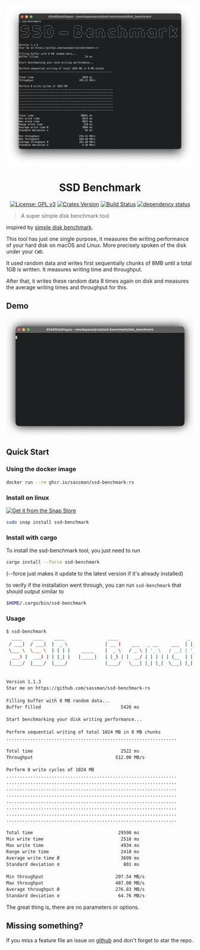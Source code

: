 <div align="center">
 <img src="https://github.com/sassman/ssd-benchmark-rs/blob/main/docs/demo.png?raw=true" width="950">
 <h1><strong>SSD Benchmark</strong></h1>

[![License: GPL v3](https://img.shields.io/badge/License-GPLv3-blue.svg)](https://www.gnu.org/licenses/gpl-3.0)
[![Crates Version](https://img.shields.io/crates/v/ssd-benchmark.svg)](https://crates.io/crates/ssd-benchmark)
[![Build Status](https://github.com/sassman/ssd-benchmark-rs/workflows/Build/badge.svg)](https://github.com/sassman/ssd-benchmark-rs/actions?query=branch%3Amain+workflow%3ABuild+)
[![dependency status](https://deps.rs/repo/github/sassman/ssd-benchmark-rs/status.svg)](https://deps.rs/repo/github/sassman/ssd-benchmark-rs)

</div>

> A super simple disk benchmark tool

inspired by [simple disk benchmark][1].

This tool has just one single purpose, it measures the writing performance of your hard disk on macOS and Linux. More precisely spoken of the disk under your `CWD`.

It used random data and writes first sequentially chunks of 8MB until a total 1GB is written. It measures writing time and throughput.

After that, it writes these random data 8 times again on disk and measures the average writing times and throughput for this.

## Demo

![demo](./docs/demo.gif)

## Quick Start

### Using the docker image

```sh
docker run --rm ghcr.io/sassman/ssd-benchmark-rs
```

### Install on linux

[![Get it from the Snap Store](https://snapcraft.io/static/images/badges/en/snap-store-black.svg)](https://snapcraft.io/ssd-benchmark)

```sh
sudo snap install ssd-benchmark
```

### Install with cargo

To install the ssd-benchmark tool, you just need to run

```bash
cargo install --force ssd-benchmark
```

(--force just makes it update to the latest version if it's already installed)

to verify if the installation went through, you can run `ssd-benchmark` that should output similar to

```sh
$HOME/.cargo/bin/ssd-benchmark
```

### Usage

```sh
$ ssd-benchmark
  ____    ____    ____                ____                          _                                  _
 / ___|  / ___|  |  _ \              | __ )    ___   _ __     ___  | |__    _ __ ___     __ _   _ __  | | __
 \___ \  \___ \  | | | |    _____    |  _ \   / _ \ | '_ \   / __| | '_ \  | '_ ` _ \   / _` | | '__| | |/ /
  ___) |  ___) | | |_| |   |_____|   | |_) | |  __/ | | | | | (__  | | | | | | | | | | | (_| | | |    |   <
 |____/  |____/  |____/              |____/   \___| |_| |_|  \___| |_| |_| |_| |_| |_|  \__,_| |_|    |_|\_\


Version 1.1.3
Star me on https://github.com/sassman/ssd-benchmark-rs

Filling buffer with 8 MB random data...
Buffer filled                              5426 ms

Start benchmarking your disk writing performance...

Perform sequential writing of total 1024 MB in 8 MB chunks
................................................................

Total time                                 2522 ms
Throughput                               512.00 MB/s

Perform 8 write cycles of 1024 MB
................................................................
................................................................
................................................................
................................................................
................................................................
................................................................
................................................................
................................................................

Total time                                29598 ms
Min write time                             2516 ms
Max write time                             4934 ms
Range write time                           2418 ms
Average write time Ø                       3699 ms
Standard deviation σ                        801 ms

Min throughput                           207.54 MB/s
Max throughput                           407.00 MB/s
Average throughput Ø                     276.83 MB/s
Standard deviation σ                      64.76 MB/s
```

The great thing is, there are no parameters or options.

## Missing something?

If you miss a feature file an issue on [github][2] and don't forget to star the repo.

[1]: http://www.geschke-online.de/sdb/
[2]: https://github.com/sassman/ssd-benchmark-rs/issues